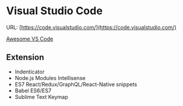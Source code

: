 # Visual Studio Code

URL: [https://code.visualstudio.com/](https://code.visualstudio.com/)

[Awesome VS Code](https://github.com/viatsko/awesome-vscode)

## Extension
- Indenticator
- Node.js Modules Intellisense
- ES7 React/Redux/GraphQL/React-Native snippets
- Babel ES6/ES7
- Sublime Text Keymap
